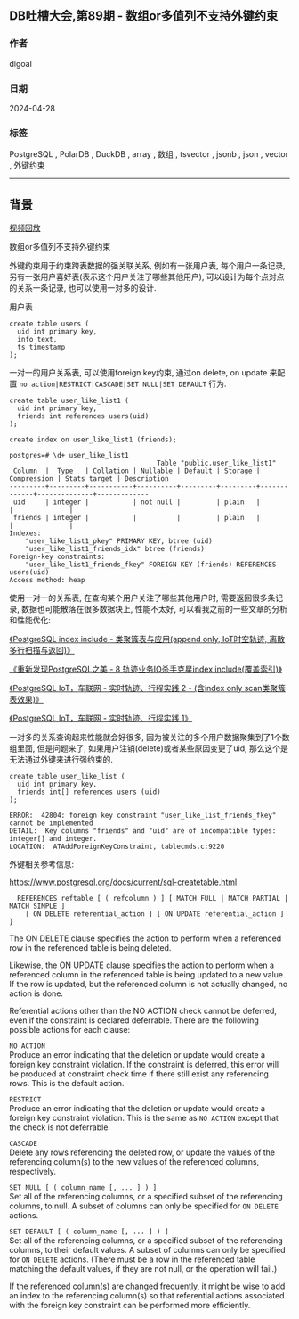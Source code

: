 ## DB吐槽大会,第89期 - 数组or多值列不支持外键约束   
                  
### 作者                  
digoal                  
                  
### 日期                  
2024-04-28                  
                  
### 标签                  
PostgreSQL , PolarDB , DuckDB , array , 数组 , tsvector , jsonb , json , vector , 外键约束              
                  
----                  
                  
## 背景                  
[视频回放]()        
    
数组or多值列不支持外键约束   
  
外键约束用于约束跨表数据的强关联关系, 例如有一张用户表, 每个用户一条记录, 另有一张用户喜好表(表示这个用户关注了哪些其他用户), 可以设计为每个点对点的关系一条记录, 也可以使用一对多的设计.    
  
用户表  
```  
create table users (  
  uid int primary key,   
  info text,   
  ts timestamp    
);    
```  
  
一对一的用户关系表, 可以使用foreign key约束, 通过on delete, on update 来配置 `no action|RESTRICT|CASCADE|SET NULL|SET DEFAULT` 行为.    
```  
create table user_like_list1 (  
  uid int primary key,   
  friends int references users(uid)  
);    
  
create index on user_like_list1 (friends);   
```  
  
```  
postgres=# \d+ user_like_list1  
                                     Table "public.user_like_list1"  
 Column  |  Type   | Collation | Nullable | Default | Storage | Compression | Stats target | Description   
---------+---------+-----------+----------+---------+---------+-------------+--------------+-------------  
 uid     | integer |           | not null |         | plain   |             |              |   
 friends | integer |           |          |         | plain   |             |              |   
Indexes:  
    "user_like_list1_pkey" PRIMARY KEY, btree (uid)  
    "user_like_list1_friends_idx" btree (friends)  
Foreign-key constraints:  
    "user_like_list1_friends_fkey" FOREIGN KEY (friends) REFERENCES users(uid)  
Access method: heap  
```  
  
使用一对一的关系表, 在查询某个用户关注了哪些其他用户时, 需要返回很多条记录, 数据也可能散落在很多数据块上, 性能不太好, 可以看我之前的一些文章的分析和性能优化:    
  
[《PostgreSQL index include - 类聚簇表与应用(append only, IoT时空轨迹, 离散多行扫描与返回)》](../201905/20190503_03.md)    
  
[《重新发现PostgreSQL之美 - 8 轨迹业务IO杀手克星index include(覆盖索引)》](../202105/20210530_02.md)    
  
[《PostgreSQL IoT，车联网 - 实时轨迹、行程实践 2 - (含index only scan类聚簇表效果)》](../201812/20181209_01.md)    
  
[《PostgreSQL IoT，车联网 - 实时轨迹、行程实践 1》](../201812/20181207_01.md)    
  
一对多的关系查询起来性能就会好很多, 因为被关注的多个用户数据聚集到了1个数组里面, 但是问题来了, 如果用户注销(delete)或者某些原因变更了uid, 那么这个是无法通过外键来进行强约束的.    
```  
create table user_like_list (  
  uid int primary key,   
  friends int[] references users (uid)   
);    
  
ERROR:  42804: foreign key constraint "user_like_list_friends_fkey" cannot be implemented  
DETAIL:  Key columns "friends" and "uid" are of incompatible types: integer[] and integer.  
LOCATION:  ATAddForeignKeyConstraint, tablecmds.c:9220  
```  
  
外键相关参考信息:   
  
https://www.postgresql.org/docs/current/sql-createtable.html  
  
```  
  REFERENCES reftable [ ( refcolumn ) ] [ MATCH FULL | MATCH PARTIAL | MATCH SIMPLE ]  
    [ ON DELETE referential_action ] [ ON UPDATE referential_action ] }  
```  
  
The ON DELETE clause specifies the action to perform when a referenced row in the referenced table is being deleted.   
  
Likewise, the ON UPDATE clause specifies the action to perform when a referenced column in the referenced table is being updated to a new value. If the row is updated, but the referenced column is not actually changed, no action is done.   
  
Referential actions other than the NO ACTION check cannot be deferred, even if the constraint is declared deferrable. There are the following possible actions for each clause:  
  
`NO ACTION`   
Produce an error indicating that the deletion or update would create a foreign key constraint violation. If the constraint is deferred, this error will be produced at constraint check time if there still exist any referencing rows. This is the default action.  
  
`RESTRICT`   
Produce an error indicating that the deletion or update would create a foreign key constraint violation. This is the same as `NO ACTION` except that the check is not deferrable.  
  
`CASCADE`   
Delete any rows referencing the deleted row, or update the values of the referencing column(s) to the new values of the referenced columns, respectively.  
  
`SET NULL [ ( column_name [, ... ] ) ]`   
Set all of the referencing columns, or a specified subset of the referencing columns, to null. A subset of columns can only be specified for `ON DELETE` actions.  
  
`SET DEFAULT [ ( column_name [, ... ] ) ]`   
Set all of the referencing columns, or a specified subset of the referencing columns, to their default values. A subset of columns can only be specified for `ON DELETE` actions. (There must be a row in the referenced table matching the default values, if they are not null, or the operation will fail.)  
  
If the referenced column(s) are changed frequently, it might be wise to add an index to the referencing column(s) so that referential actions associated with the foreign key constraint can be performed more efficiently.  
    
  
